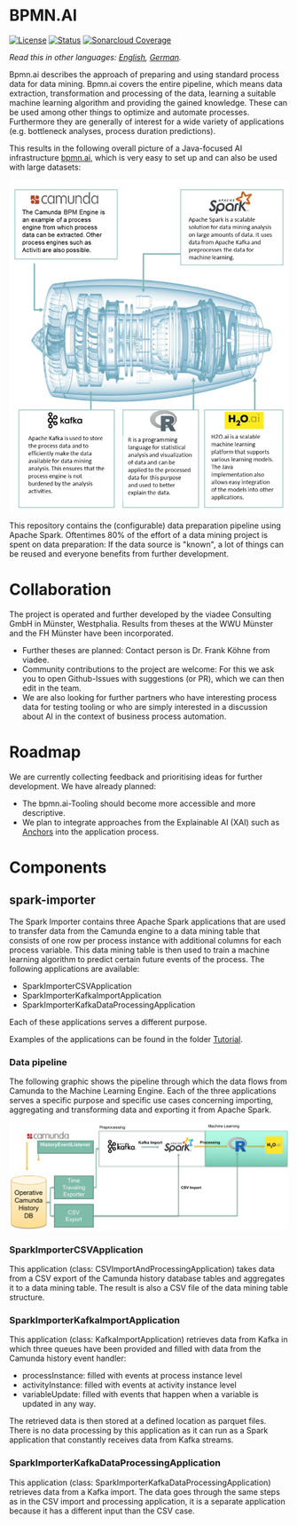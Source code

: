 

# BPMN.AI

[![License](https://img.shields.io/badge/License-BSD%203--Clause-blue.svg)](https://opensource.org/licenses/BSD-3-Clause) 
[![Status](https://travis-ci.org/viadee/bpmn.ai.svg?branch=master)](https://travis-ci.org/viadee/bpmn.ai/branches "See test builds")
[![Sonarcloud Coverage](https://sonarcloud.io/api/project_badges/measure?project=de.viadee.ki:spark-importer&metric=coverage)](https://sonarcloud.io/dashboard?id=de.viadee.ki:spark-importer) 

*Read this in other languages: [English](README.md), [German](README.de.md).*

Bpmn.ai describes the approach of preparing and using standard process data for data mining. Bpmn.ai covers the entire pipeline, which means data extraction, transformation and processing of the data, learning a suitable machine learning algorithm and providing the gained knowledge. 
These can be used among other things  to optimize and automate processes. Furthermore they are generally of interest for a wide variety of applications (e.g. bottleneck analyses, process duration predictions).

This results in the following overall picture of a Java-focused AI infrastructure [bpmn.ai](https://www.viadee.de/bpmnai), which is very easy to set up and can also be used with large datasets:

![](./spark-importer/doc/Pipeline.en.png)

This repository contains the (configurable) data preparation pipeline using Apache Spark. Oftentimes 80% of the effort of a data mining project is spent on data preparation: If the data source is "known", a lot of things can be reused and everyone benefits from further development.

# Collaboration

The project is operated and further developed by the viadee Consulting GmbH in Münster, Westphalia. Results from theses at the WWU Münster and the FH Münster have been incorporated.

* Further theses are planned: Contact person is Dr. Frank Köhne from viadee.
* Community contributions to the project are welcome: For this we ask you to open Github-Issues with suggestions (or PR), which we can then edit in the team.
* We are also looking for further partners who have interesting process data for testing tooling or who are simply interested in a discussion about AI in the context of business process automation.


# Roadmap
We are currently collecting feedback and prioritising ideas for further development. We have already planned:
* The bpmn.ai-Tooling should become more accessible and more descriptive.
* We plan to integrate approaches from the Explainable AI (XAI) such as [Anchors](https://github.com/viadee/javaAnchorExplainer) into the application process.

# Components

## spark-importer

The Spark Importer contains three Apache Spark applications that are used to transfer data from the Camunda engine to a data mining table that consists of one row per process instance with additional columns for each process variable. This data mining table is then used to train a machine learning algorithm to predict certain future events of the process.
The following applications are available:

* SparkImporterCSVApplication
* SparkImporterKafkaImportApplication
* SparkImporterKafkaDataProcessingApplication

Each of these applications serves a different purpose. 

Examples of the applications can be found in the folder [Tutorial](/tutorials).


### Data pipeline

The following graphic shows the pipeline through which the data flows from Camunda to the Machine Learning Engine. Each of the three applications serves a specific purpose and specific use cases concerning importing, aggregating and transforming data and exporting it from Apache Spark.

![alt text](./spark-importer/doc/SparkImporterApplicationFlow.png "SparkImporterCSVApplication Pipeline")

### SparkImporterCSVApplication

This application (class: CSVImportAndProcessingApplication) takes data from a CSV export of the Camunda history database tables and aggregates it to a data mining table. The result is also a CSV file of the data mining table structure.

### SparkImporterKafkaImportApplication

This application (class: KafkaImportApplication) retrieves data from Kafka in which three queues have been provided and filled with data from the Camunda history event handler:

* processInstance: filled with events at process instance level
* activityInstance: filled with events at activity instance level
* variableUpdate: filled with events that happen when a variable is updated in any way.

The retrieved data is then stored at a defined location as parquet files. There is no data processing by this application as it can run as a Spark application that constantly receives data from Kafka streams.

### SparkImporterKafkaDataProcessingApplication

This application (class: SparkImporterKafkaDataProcessingApplication) retrieves data from a Kafka import. The data goes through the same steps as in the CSV import and processing application, it is a separate application because it has a different input than the CSV case.

